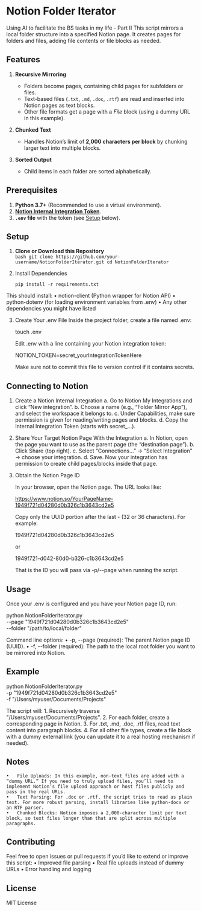 # Notion Folder Iterator

Using AI to facilitate the BS tasks in my life - Part II
This script mirrors a local folder structure into a specified Notion page. It creates pages for folders and files, adding file contents or file blocks as needed.

## Features

1. **Recursive Mirroring**  
   - Folders become pages, containing child pages for subfolders or files.  
   - Text-based files (`.txt`, `.md`, `.doc`, `.rtf`) are read and inserted into Notion pages as text blocks.  
   - Other file formats get a page with a *File* block (using a dummy URL in this example).

2. **Chunked Text**  
   - Handles Notion’s limit of **2,000 characters per block** by chunking larger text into multiple blocks.

3. **Sorted Output**  
   - Child items in each folder are sorted alphabetically.

## Prerequisites

1. **Python 3.7+** (Recommended to use a virtual environment).  
2. **[Notion Internal Integration Token](https://developers.notion.com/docs/getting-started)**.  
3. **`.env` file** with the token (see [Setup](#setup) below).

## Setup

1. **Clone or Download this Repository**  
	   ```bash
	   git clone https://github.com/your-username/NotionFolderIterator.git
	   cd NotionFolderIterator
	   ```


2.	Install Dependencies
	```
	pip install -r requirements.txt
	```

This should install:
	•	notion-client (Python wrapper for Notion API)
	•	python-dotenv (for loading environment variables from .env)
	•	Any other dependencies you might have listed

3.	Create Your .env File
	Inside the project folder, create a file named .env:
	
	touch .env
	
	Edit .env with a line containing your Notion integration token:
	
	NOTION_TOKEN=secret_yourIntegrationTokenHere
	
	Make sure not to commit this file to version control if it contains secrets.

## Connecting to Notion

1. Create a Notion Internal Integration
	a.	Go to Notion My Integrations and click “New integration”.
	b.	Choose a name (e.g., “Folder Mirror App”), and select the workspace it belongs to.
	c.	Under Capabilities, make sure permission is given for reading/writing pages and blocks.
	d.	Copy the Internal Integration Token (starts with secret_...).

2. Share Your Target Notion Page With the Integration
	a.	In Notion, open the page you want to use as the parent page (the “destination page”).
	b.	Click Share (top right).
	c.	Select “Connections…” → “Select Integration” → choose your integration.
	d.	Save. Now your integration has permission to create child pages/blocks inside that page.

3. Obtain the Notion Page ID

	In your browser, open the Notion page. The URL looks like:
	
	https://www.notion.so/YourPageName-1949f721d04280d0b326c1b3643cd2e5


	Copy only the UUID portion after the last - (32 or 36 characters). For example:

	1949f721d04280d0b326c1b3643cd2e5
	
	or
	
	1949f721-d042-80d0-b326-c1b3643cd2e5

	That is the ID you will pass via -p/--page when running the script.

## Usage

Once your .env is configured and you have your Notion page ID, run:

python NotionFolderIterator.py \
    --page "1949f721d04280d0b326c1b3643cd2e5" \
    --folder "/path/to/local/folder"

Command line options:
	•	-p, --page (required): The parent Notion page ID (UUID).
	•	-f, --folder (required): The path to the local root folder you want to be mirrored into Notion.

## Example

python NotionFolderIterator.py \
    -p "1949f721d04280d0b326c1b3643cd2e5" \
    -f "/Users/myuser/Documents/Projects"

The script will:
	1.	Recursively traverse "/Users/myuser/Documents/Projects".
	2.	For each folder, create a corresponding page in Notion.
	3.	For .txt, .md, .doc, .rtf files, read text content into paragraph blocks.
	4.	For all other file types, create a file block with a dummy external link (you can update it to a real hosting mechanism if needed).

## Notes
	•	File Uploads: In this example, non-text files are added with a “dummy URL.” If you need to truly upload files, you’ll need to implement Notion’s file upload approach or host files publicly and pass in the real URLs.
	•	Text Parsing: For .doc or .rtf, the script tries to read as plain text. For more robust parsing, install libraries like python-docx or an RTF parser.
	•	Chunked Blocks: Notion imposes a 2,000-character limit per text block, so text files longer than that are split across multiple paragraphs.

## Contributing

Feel free to open issues or pull requests if you’d like to extend or improve this script:
	•	Improved file parsing
	•	Real file uploads instead of dummy URLs
	•	Error handling and logging

## License

MIT License

